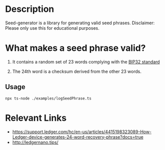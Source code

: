 # Description

Seed-generator is a library for generating valid seed phrases. Disclaimer: Please only use this for educational
purposes.

# What makes a seed phrase valid?

1. It contains a random set of 23 words complying with the
   [BIP32 standard](https://github.com/bitcoin/bips/blob/master/bip-0039/english.txt)

2. The 24th word is a checksum derived from the other 23 words.

## Usage

`npx ts-node ./examples/logSeedPhrase.ts`

# Relevant Links
* https://support.ledger.com/hc/en-us/articles/4415198323089-How-Ledger-device-generates-24-word-recovery-phrase?docs=true
* http://ledgernano.tips/
